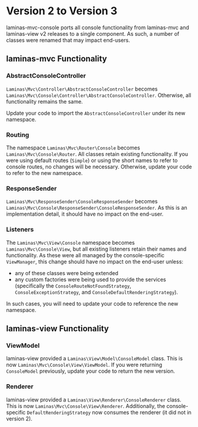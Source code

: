 # Version 2 to Version 3

laminas-mvc-console ports all console functionality from laminas-mvc and laminas-view v2
releases to a single component. As such, a number of classes were renamed that
may impact end-users.

## laminas-mvc Functionality

### AbstractConsoleController

`Laminas\Mvc\Controller\AbstractConsoleController` becomes
`Laminas\Mvc\Console\Controller\AbstractConsoleController`. Otherwise, all
functionality remains the same.

Update your code to import the `AbstractConsoleController` under its new
namespace.

### Routing

The namespace `Laminas\Mvc\Router\Console` becomes `Laminas\Mvc\Console\Router`. All
classes retain existing functionality. If you were using default routes
(`Simple`) or using the short names to refer to console routes, no changes will
be necessary. Otherwise, update your code to refer to the new namespace.

### ResponseSender

`Laminas\Mvc\ResponseSender\ConsoleResponseSender` becomes
`Laminas\Mvc\Console\ResponseSender\ConsoleResponseSender`. As this is an
implementation detail, it should have no impact on the end-user.

### Listeners

The `Laminas\Mvc\View\Console` namespace becomes `Laminas\Mvc\Console\View`, but all
existing listeners retain their names and functionality. As these were all
managed by the console-specific `ViewManager`, this change should have no impact
on the end-user unless:

- any of these classes were being extended
- any custom factories were being used to provide the services (specifically the
  `ConsoleRouteNotFoundStrategy`, `ConsoleExceptionStrategy`, and
  `ConsoleDefaultRenderingStrategy`).

In such cases, you will need to update your code to reference the new namespace.

## laminas-view Functionality

### ViewModel

laminas-view provided a `Laminas\View\Model\ConsoleModel` class. This is now
`Laminas\Mvc\Console\View\ViewModel`. If you were returning `ConsoleModel`
previously, update your code to return the new version.

### Renderer

laminas-view provided a `Laminas\View\Renderer\ConsoleRenderer` class. This is now
`Laminas\Mvc\Console\View\Renderer`. Additionally, the console-specific
`DefaultRenderingStrategy` now consumes the renderer (it did not in version 2).
